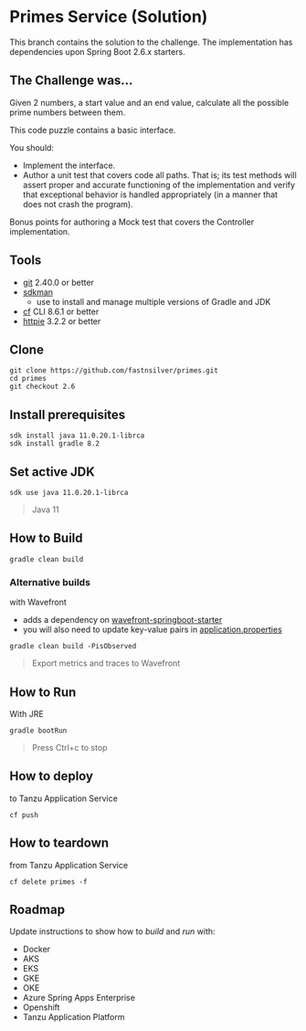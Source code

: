 # Primes Service (Solution)

This branch contains the solution to the challenge.
The implementation has dependencies upon Spring Boot 2.6.x starters.

## The Challenge was...

Given 2 numbers, a start value and an end value, calculate all the possible prime numbers between them.

This code puzzle contains a basic interface.

You should:

* Implement the interface.
* Author a unit test that covers code all paths. That is; its test methods will assert proper and accurate functioning of the implementation and verify that exceptional behavior is handled appropriately (in a manner that does not crash the program).

Bonus points for authoring a Mock test that covers the Controller implementation.


## Tools

* [git](https://git-scm.com/downloads) 2.40.0 or better
* [sdkman](https://sdkman.io)
  * use to install and manage multiple versions of Gradle and JDK
* [cf](https://docs.cloudfoundry.org/cf-cli/install-go-cli.html) CLI 8.6.1 or better
* [httpie](https://httpie.io/) 3.2.2 or better


## Clone

```
git clone https://github.com/fastnsilver/primes.git
cd primes
git checkout 2.6
```


## Install prerequisites

```
sdk install java 11.0.20.1-librca
sdk install gradle 8.2
```


## Set active JDK

```
sdk use java 11.0.20.1-librca
```
> Java 11


## How to Build

```
gradle clean build
```

### Alternative builds

with Wavefront
* adds a dependency on [wavefront-springboot-starter](https://docs.wavefront.com/wavefront_springboot.html)
* you will also need to update key-value pairs in [application.properties](src/main/resources/application.properties)

```
gradle clean build -PisObserved
```
> Export metrics and traces to Wavefront


## How to Run

With JRE

```
gradle bootRun
```
> Press Ctrl+c to stop


## How to deploy

to Tanzu Application Service

```
cf push
```

## How to teardown

from Tanzu Application Service

```
cf delete primes -f
```

## Roadmap

Update instructions to show how to _build_ and _run_ with:

* Docker
* AKS
* EKS
* GKE
* OKE
* Azure Spring Apps Enterprise
* Openshift
* Tanzu Application Platform
